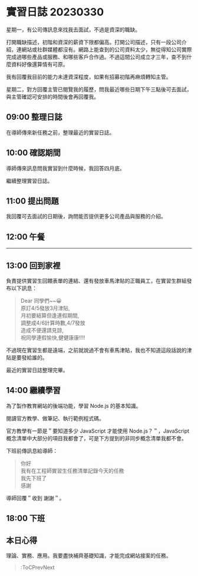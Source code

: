 # 實習日誌 20230330

星期一，有公司傳訊息來找我去面試，不過是資深的職缺。

打開職缺描述，初階和資深的薪資下限都偏高。打開公司描述，只有一段公司介紹，連網站或社群媒體都沒有。網路上能查到的公司資料太少，無從得知公司實際完成過哪些產品或服務、和哪些客戶合作過。不過這間公司成立才三年，查不到什麼資料好像還算情有可原。

我有回覆我目前的能力未達資深程度，如果有招募初階再麻煩轉知主管。

星期二，對方回覆主管已閱覽我的履歷，問我最近哪些日期下午三點後可去面試，與主管確認可安排的時間後會再回覆我。

## 09:00 整理日誌

在導師傳來新任務之前，整理最近的實習日誌。

## 10:00 確認期間

導師傳來訊息問我實習到什麼時候，我回答四月底。

繼續整理實習日誌。

## 11:00 提出問題

我回覆可去面試的日期後，詢問能否提供更多公司產品與服務的介紹。

## 12:00 午餐

---

## 13:00 回到家裡

負責提供實習生回饋表單的連結、還有發放車馬津貼的正職員工，在實習生群組發布以下訊息：

> Dear    同學們~~😀  
> 原訂4/5發放3月津貼,  
> 月初要結算但逢連假期間,  
> 調整成4/6計算時數,4/7發放  
> 造成不便還請見諒,  
> 祝同學連假愉快,健健康康!!!!

不過現在實習生都是遠端，之前就說過不會有車馬津貼，我也不知道這段話說的津貼是要發給誰的。

最近的實習日誌整理完畢。

## 14:00 繼續學習

為了製作教育網站的後端功能，學習 Node.js 的基本知識。

閱讀官方教學、做筆記、執行範例程式碼。

官方教學有一節是＂要知道多少 JavaScript 才能使用 Node.js？＂，JavaScript 概念清單中大部分的項目我都會了，可是下方提到的非同步概念清單我都不會。

下班前傳訊息給導師：

> 你好  
> 我有在工程師實習生任務清單記錄今天的任務  
> 我先下班了  
> 感謝

導師回覆＂收到 謝謝＂。

## 18:00 下班

## 本日心得

理論、實務、應用。我要盡快補齊基礎知識，才能完成網站接案的任務。

> :ToCPrevNext